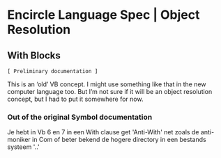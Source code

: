 ﻿Encircle Language Spec | Object Resolution
==========================================

With Blocks
-----------

`[ Preliminary documentation ]`

This is an ‘old’ VB concept. I might use something like that in the new computer language too. But I’m not sure if it will be an object resolution concept, but I had to put it somewhere for now.

### Out of the original Symbol documentation

Je hebt in Vb 6 en 7 in een With clause get 'Anti-With' net zoals de anti-moniker in Com of beter bekend de hogere directory in een bestands systeem '..'